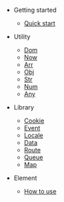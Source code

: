 - Getting started

  - [Quick start](README.md)

- Utility

  - [Dom](files/utility/dom.md)
  - [Now](files/utility/now.md)
  - [Arr](files/utility/arr.md)
  - [Obj](files/utility/obj.md)
  - [Str](files/utility/str.md)
  - [Num](files/utility/num.md)
  - [Any](files/utility/any.md)

- Library

    - [Cookie](files/library/cookie.md)
    - [Event](files/library/event.md)
    - [Locale](files/library/locale.md)
    - [Data](files/library/array.md)
    - [Route](files/library/array.md)
    - [Queue](files/library/array.md)
    - [Map](files/library/array.md)

- Element

    - [How to use](files/utility/array.md)
